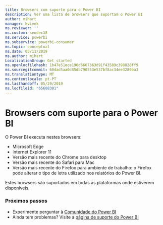 ```yaml
---
title: Browsers com suporte para o Power BI
description: Ver uma lista de browsers que suportam o Power BI
author: mihart
manager: kvivek
ms.reviewer: ''
ms.custom: seodec18
ms.service: powerbi
ms.subservice: powerbi-consumer
ms.topic: conceptual
ms.date: 05/11/2019
ms.author: mihart
LocalizationGroup: Get started
ms.openlocfilehash: 1b47e51ece196d6667363d91f43589c398828ff9
ms.sourcegitcommit: 60dad5aa0d85db790553e537bf8ac34ee3289ba3
ms.translationtype: MT
ms.contentlocale: pt-PT
ms.lasthandoff: 05/29/2019
ms.locfileid: "65608301"
---
```

# <a name="supported-browsers-for-power-bi"></a>Browsers com suporte para o Power BI
O Power BI executa nestes browsers:

* Microsoft Edge
* Internet Explorer 11
* Versão mais recente do Chrome para desktop
* Versão mais recente do Safari para Mac
* Versão mais recente do Firefox para ambiente de trabalho: o Firefox pode alterar o tipo de letra utilizado nos relatórios do Power BI.

Estes browsers são suportados em todas as plataformas onde estiverem disponíveis.

### <a name="next-steps"></a>Próximos passos
* Experimente perguntar à [Comunidade do Power BI](http://community.powerbi.com/)
* Ainda tem problemas? Visite a [página de suporte do Power BI](https://powerbi.microsoft.com/support/)

